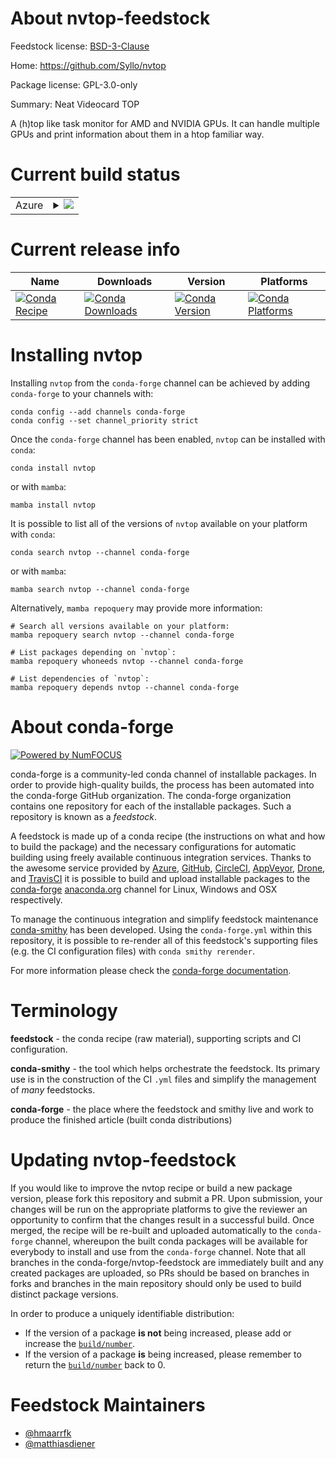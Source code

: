 About nvtop-feedstock
=====================

Feedstock license: [BSD-3-Clause](https://github.com/conda-forge/nvtop-feedstock/blob/main/LICENSE.txt)

Home: https://github.com/Syllo/nvtop

Package license: GPL-3.0-only

Summary: Neat Videocard TOP

A (h)top like task monitor for AMD and NVIDIA GPUs. It can handle multiple
GPUs and print information about them in a htop familiar way.


Current build status
====================


<table>
    
  <tr>
    <td>Azure</td>
    <td>
      <details>
        <summary>
          <a href="https://dev.azure.com/conda-forge/feedstock-builds/_build/latest?definitionId=16489&branchName=main">
            <img src="https://dev.azure.com/conda-forge/feedstock-builds/_apis/build/status/nvtop-feedstock?branchName=main">
          </a>
        </summary>
        <table>
          <thead><tr><th>Variant</th><th>Status</th></tr></thead>
          <tbody><tr>
              <td>linux_64</td>
              <td>
                <a href="https://dev.azure.com/conda-forge/feedstock-builds/_build/latest?definitionId=16489&branchName=main">
                  <img src="https://dev.azure.com/conda-forge/feedstock-builds/_apis/build/status/nvtop-feedstock?branchName=main&jobName=linux&configuration=linux%20linux_64_" alt="variant">
                </a>
              </td>
            </tr><tr>
              <td>linux_aarch64</td>
              <td>
                <a href="https://dev.azure.com/conda-forge/feedstock-builds/_build/latest?definitionId=16489&branchName=main">
                  <img src="https://dev.azure.com/conda-forge/feedstock-builds/_apis/build/status/nvtop-feedstock?branchName=main&jobName=linux&configuration=linux%20linux_aarch64_" alt="variant">
                </a>
              </td>
            </tr><tr>
              <td>linux_ppc64le</td>
              <td>
                <a href="https://dev.azure.com/conda-forge/feedstock-builds/_build/latest?definitionId=16489&branchName=main">
                  <img src="https://dev.azure.com/conda-forge/feedstock-builds/_apis/build/status/nvtop-feedstock?branchName=main&jobName=linux&configuration=linux%20linux_ppc64le_" alt="variant">
                </a>
              </td>
            </tr><tr>
              <td>osx_64</td>
              <td>
                <a href="https://dev.azure.com/conda-forge/feedstock-builds/_build/latest?definitionId=16489&branchName=main">
                  <img src="https://dev.azure.com/conda-forge/feedstock-builds/_apis/build/status/nvtop-feedstock?branchName=main&jobName=osx&configuration=osx%20osx_64_" alt="variant">
                </a>
              </td>
            </tr><tr>
              <td>osx_arm64</td>
              <td>
                <a href="https://dev.azure.com/conda-forge/feedstock-builds/_build/latest?definitionId=16489&branchName=main">
                  <img src="https://dev.azure.com/conda-forge/feedstock-builds/_apis/build/status/nvtop-feedstock?branchName=main&jobName=osx&configuration=osx%20osx_arm64_" alt="variant">
                </a>
              </td>
            </tr>
          </tbody>
        </table>
      </details>
    </td>
  </tr>
</table>

Current release info
====================

| Name | Downloads | Version | Platforms |
| --- | --- | --- | --- |
| [![Conda Recipe](https://img.shields.io/badge/recipe-nvtop-green.svg)](https://anaconda.org/conda-forge/nvtop) | [![Conda Downloads](https://img.shields.io/conda/dn/conda-forge/nvtop.svg)](https://anaconda.org/conda-forge/nvtop) | [![Conda Version](https://img.shields.io/conda/vn/conda-forge/nvtop.svg)](https://anaconda.org/conda-forge/nvtop) | [![Conda Platforms](https://img.shields.io/conda/pn/conda-forge/nvtop.svg)](https://anaconda.org/conda-forge/nvtop) |

Installing nvtop
================

Installing `nvtop` from the `conda-forge` channel can be achieved by adding `conda-forge` to your channels with:

```
conda config --add channels conda-forge
conda config --set channel_priority strict
```

Once the `conda-forge` channel has been enabled, `nvtop` can be installed with `conda`:

```
conda install nvtop
```

or with `mamba`:

```
mamba install nvtop
```

It is possible to list all of the versions of `nvtop` available on your platform with `conda`:

```
conda search nvtop --channel conda-forge
```

or with `mamba`:

```
mamba search nvtop --channel conda-forge
```

Alternatively, `mamba repoquery` may provide more information:

```
# Search all versions available on your platform:
mamba repoquery search nvtop --channel conda-forge

# List packages depending on `nvtop`:
mamba repoquery whoneeds nvtop --channel conda-forge

# List dependencies of `nvtop`:
mamba repoquery depends nvtop --channel conda-forge
```


About conda-forge
=================

[![Powered by
NumFOCUS](https://img.shields.io/badge/powered%20by-NumFOCUS-orange.svg?style=flat&colorA=E1523D&colorB=007D8A)](https://numfocus.org)

conda-forge is a community-led conda channel of installable packages.
In order to provide high-quality builds, the process has been automated into the
conda-forge GitHub organization. The conda-forge organization contains one repository
for each of the installable packages. Such a repository is known as a *feedstock*.

A feedstock is made up of a conda recipe (the instructions on what and how to build
the package) and the necessary configurations for automatic building using freely
available continuous integration services. Thanks to the awesome service provided by
[Azure](https://azure.microsoft.com/en-us/services/devops/), [GitHub](https://github.com/),
[CircleCI](https://circleci.com/), [AppVeyor](https://www.appveyor.com/),
[Drone](https://cloud.drone.io/welcome), and [TravisCI](https://travis-ci.com/)
it is possible to build and upload installable packages to the
[conda-forge](https://anaconda.org/conda-forge) [anaconda.org](https://anaconda.org/)
channel for Linux, Windows and OSX respectively.

To manage the continuous integration and simplify feedstock maintenance
[conda-smithy](https://github.com/conda-forge/conda-smithy) has been developed.
Using the ``conda-forge.yml`` within this repository, it is possible to re-render all of
this feedstock's supporting files (e.g. the CI configuration files) with ``conda smithy rerender``.

For more information please check the [conda-forge documentation](https://conda-forge.org/docs/).

Terminology
===========

**feedstock** - the conda recipe (raw material), supporting scripts and CI configuration.

**conda-smithy** - the tool which helps orchestrate the feedstock.
                   Its primary use is in the construction of the CI ``.yml`` files
                   and simplify the management of *many* feedstocks.

**conda-forge** - the place where the feedstock and smithy live and work to
                  produce the finished article (built conda distributions)


Updating nvtop-feedstock
========================

If you would like to improve the nvtop recipe or build a new
package version, please fork this repository and submit a PR. Upon submission,
your changes will be run on the appropriate platforms to give the reviewer an
opportunity to confirm that the changes result in a successful build. Once
merged, the recipe will be re-built and uploaded automatically to the
`conda-forge` channel, whereupon the built conda packages will be available for
everybody to install and use from the `conda-forge` channel.
Note that all branches in the conda-forge/nvtop-feedstock are
immediately built and any created packages are uploaded, so PRs should be based
on branches in forks and branches in the main repository should only be used to
build distinct package versions.

In order to produce a uniquely identifiable distribution:
 * If the version of a package **is not** being increased, please add or increase
   the [``build/number``](https://docs.conda.io/projects/conda-build/en/latest/resources/define-metadata.html#build-number-and-string).
 * If the version of a package **is** being increased, please remember to return
   the [``build/number``](https://docs.conda.io/projects/conda-build/en/latest/resources/define-metadata.html#build-number-and-string)
   back to 0.

Feedstock Maintainers
=====================

* [@hmaarrfk](https://github.com/hmaarrfk/)
* [@matthiasdiener](https://github.com/matthiasdiener/)

